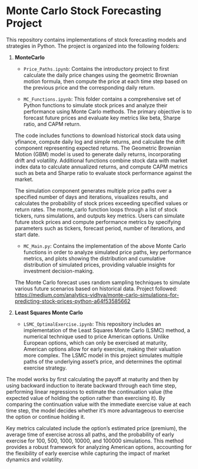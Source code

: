 # Monte Carlo Stock Forecasting Project

This repository contains implementations of stock forecasting models and strategies in Python. The project is organized into the following folders:

1. **MonteCarlo**
   - `Price_Paths.ipynb`: Contains the introductory project to first calculate the daily price changes using the geometric Brownian motion formula, then compute the price at each time step based on the previous price and the corresponding daily return.
     
   - `MC_Functions.ipynb`: This folder contains a comprehensive set of Python functions to simulate stock prices and analyze their performance using Monte Carlo methods. The primary objective is to forecast future prices and evaluate    key metrics like beta, Sharpe ratio, and CAPM return. <br/>

   The code includes functions to download historical stock data using yfinance, compute daily log and simple returns, and calculate the drift component representing expected returns. The Geometric Brownian Motion (GBM) model is used to generate daily returns, incorporating drift and volatility. Additional functions combine stock data with market index data to calculate annualized returns, and compute CAPM metrics such as beta and Sharpe ratio to evaluate stock performance against the market.

   The simulation component generates multiple price paths over a specified number of days and iterations, visualizes results, and calculates the probability of stock prices exceeding specified values or return rates. The monte_carlo function loops through a list of stock tickers, runs simulations, and outputs key metrics. Users can simulate future stock prices and compute performance metrics by specifying parameters such as tickers, forecast period, number of iterations, and start date.
   
   - `MC_Main.py`: Contains the implementation of the above Monte Carlo functions in order to analyze simulated price paths, key performance metrics, and plots showing the distribution and cumulative distribution of simulated prices, providing valuable insights for investment decision-making.

   The Monte Carlo forecast uses random sampling techniques to simulate various future scenarios based on historical data. Project followed: https://medium.com/analytics-vidhya/monte-carlo-simulations-for-predicting-stock-prices-python-a64f53585662


2. **Least Squares Monte Carlo**
   - `LSMC_OptimalExercise.ipynb`: This repository includes an implementation of the Least Squares Monte Carlo (LSMC) method, a numerical technique used to price American options. Unlike European options, which can only be exercised at maturity, American options allow for early exercise, making their valuation more complex. The LSMC model in this project simulates multiple paths of the underlying asset’s price, and determines the optimal exercise strategy. <br/>

The model works by first calculating the payoff at maturity and then by using backward induction to iterate backward through each time step, performing linear regressions to estimate the continuation value (the expected value of holding the option rather than exercising it). By comparing the continuation value with the immediate exercise value at each time step, the model decides whether it’s more advantageous to exercise the option or continue holding it. <br/>

Key metrics calculated include the option’s estimated price (premium), the average time of exercise across all paths, and the probability of early exercise for 100, 500, 1000, 10000, and 100000 simulations. This method provides a robust framework for analyzing American options, accounting for the flexibility of early exercise while capturing the impact of market dynamics and volatility.
